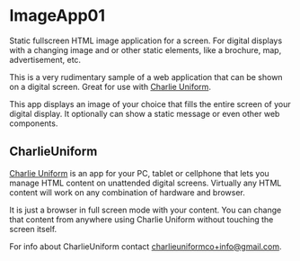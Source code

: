 # ImageApp01
Static fullscreen HTML image application for a screen. For digital displays with a changing image and or other static elements, like a brochure, map, advertisement, etc.

This is a very rudimentary sample of a web application that can be shown on a digital screen. Great for use with [Charlie Uniform](https://charlieuniform.com).

This app displays an image of your choice that fills the entire screen of your digital display. It optionally can show a static message or even other web components.

## CharlieUniform
[Charlie Uniform](https://charlieuniform.com) is an app for your PC, tablet or cellphone that lets you manage HTML content on unattended digital screens. Virtually any HTML content will work on any combination of hardware and browser. 

It is just a browser in full screen mode with your content. You can change that content from anywhere using Charlie Uniform without touching the screen itself.

For info about CharlieUniform contact charlieuniformco+info@gmail.com.




